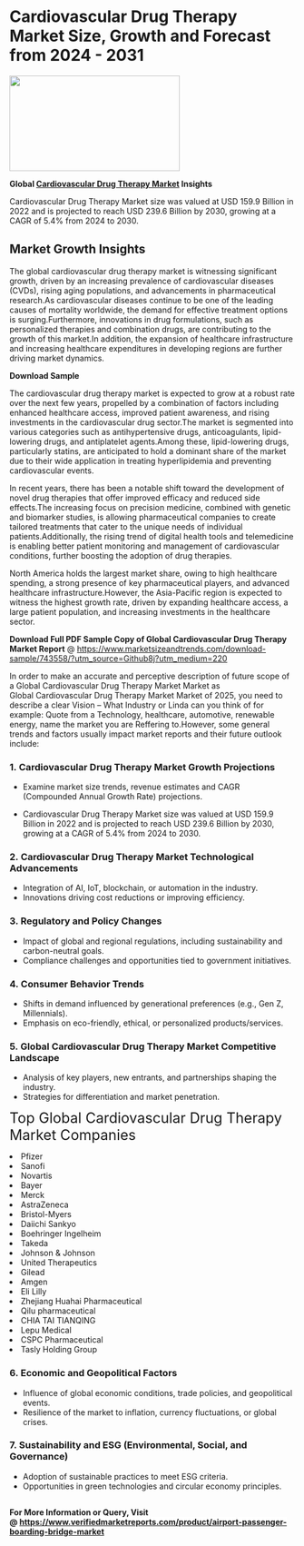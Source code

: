 <H1>Cardiovascular Drug Therapy Market Size, Growth and Forecast from 2024 - 2031</H1><img class="aligncenter size-medium wp-image-584254" src="https://thirdeyenews.in/wp-content/uploads/2024/09/Global-Market-Research-300x168.jpeg" alt="" width="300" height="168" /><p><strong>Global&nbsp;<a href="https://www.marketsizeandtrends.com/download-sample/743558/?utm_source=Github8j?utm_medium=220">Cardiovascular Drug Therapy Market</a> Insights</strong></p><p>Cardiovascular Drug Therapy Market size was valued at USD 159.9 Billion in 2022 and is projected to reach USD 239.6 Billion by 2030, growing at a CAGR of 5.4% from 2024 to 2030.</p><p><h2>Market Growth Insights</h2> <p>The global cardiovascular drug therapy market is witnessing significant growth, driven by an increasing prevalence of cardiovascular diseases (CVDs), rising aging populations, and advancements in pharmaceutical research.As cardiovascular diseases continue to be one of the leading causes of mortality worldwide, the demand for effective treatment options is surging.Furthermore, innovations in drug formulations, such as personalized therapies and combination drugs, are contributing to the growth of this market.In addition, the expansion of healthcare infrastructure and increasing healthcare expenditures in developing regions are further driving market dynamics.</p> <p><strong>Download Sample</strong></p> <p>The cardiovascular drug therapy market is expected to grow at a robust rate over the next few years, propelled by a combination of factors including enhanced healthcare access, improved patient awareness, and rising investments in the cardiovascular drug sector.The market is segmented into various categories such as antihypertensive drugs, anticoagulants, lipid-lowering drugs, and antiplatelet agents.Among these, lipid-lowering drugs, particularly statins, are anticipated to hold a dominant share of the market due to their wide application in treating hyperlipidemia and preventing cardiovascular events.</p> <p>In recent years, there has been a notable shift toward the development of novel drug therapies that offer improved efficacy and reduced side effects.The increasing focus on precision medicine, combined with genetic and biomarker studies, is allowing pharmaceutical companies to create tailored treatments that cater to the unique needs of individual patients.Additionally, the rising trend of digital health tools and telemedicine is enabling better patient monitoring and management of cardiovascular conditions, further boosting the adoption of drug therapies.</p> <p>North America holds the largest market share, owing to high healthcare spending, a strong presence of key pharmaceutical players, and advanced healthcare infrastructure.However, the Asia-Pacific region is expected to witness the highest growth rate, driven by expanding healthcare access, a large patient population, and increasing investments in the healthcare sector.</p> <p><span class=""><strong>Download Full PDF Sample Copy of Global Cardiovascular Drug Therapy Market Report</strong> @ <a href="https://www.marketsizeandtrends.com/download-sample/743558/?utm_source=Github8j?utm_medium=220" target="_blank">https://www.marketsizeandtrends.com/download-sample/743558/?utm_source=Github8j?utm_medium=220</a></span></p><p>In order to make an accurate and perceptive description of future scope of a Global&nbsp;Cardiovascular Drug Therapy Market Market as Global&nbsp;Cardiovascular Drug Therapy Market Market of 2025, you need to describe a clear Vision &ndash; What Industry or Linda can you think of for example: Quote from a Technology, healthcare, automotive, renewable energy, name the market you are Reffering to.However, some general trends and factors usually impact market reports and their future outlook include:</p><h3>1.&nbsp;<strong>Cardiovascular Drug Therapy Market Growth Projections</strong></h3><ul><li>Examine market size trends, revenue estimates and CAGR (Compounded Annual Growth Rate) projections.</li><li><p>Cardiovascular Drug Therapy Market size was valued at USD 159.9 Billion in 2022 and is projected to reach USD 239.6 Billion by 2030, growing at a CAGR of 5.4% from 2024 to 2030.</p></li></ul><h3>2.&nbsp;<strong>Cardiovascular Drug Therapy Market Technological Advancements</strong></h3><ul><li>Integration of AI, IoT, blockchain, or automation in the industry.</li><li>Innovations driving cost reductions or improving efficiency.</li></ul><h3>3.&nbsp;<strong>Regulatory and Policy Changes</strong></h3><ul><li>Impact of global and regional regulations, including sustainability and carbon-neutral goals.</li><li>Compliance challenges and opportunities tied to government initiatives.</li></ul><h3>4.&nbsp;<strong>Consumer Behavior Trends</strong></h3><ul><li>Shifts in demand influenced by generational preferences (e.g., Gen Z, Millennials).</li><li>Emphasis on eco-friendly, ethical, or personalized products/services.</li></ul><h3>5.&nbsp;<strong>Global Cardiovascular Drug Therapy Market Competitive Landscape</strong></h3><ul><li>Analysis of key players, new entrants, and partnerships shaping the industry.</li><li>Strategies for differentiation and market penetration.</li></ul><p data-pm-slice="1 1 []"><span style="color: inherit; font-family: inherit; font-size: 25px;">Top Global Cardiovascular Drug Therapy Market Companies</span></p><div class="" data-test-id=""><p><li>Pfizer</li><li> Sanofi</li><li> Novartis</li><li> Bayer</li><li> Merck</li><li> AstraZeneca</li><li> Bristol-Myers</li><li> Daiichi Sankyo</li><li> Boehringer Ingelheim</li><li> Takeda</li><li> Johnson & Johnson</li><li> United Therapeutics</li><li> Gilead</li><li> Amgen</li><li> Eli Lilly</li><li> Zhejiang Huahai Pharmaceutical</li><li> Qilu pharmaceutical</li><li> CHIA TAI TIANQING</li><li> Lepu Medical</li><li> CSPC Pharmaceutical</li><li> Tasly Holding Group</li></p></div><h3>6.&nbsp;<strong>Economic and Geopolitical Factors</strong></h3><ul><li>Influence of global economic conditions, trade policies, and geopolitical events.</li><li>Resilience of the market to inflation, currency fluctuations, or global crises.</li></ul><h3>7.&nbsp;<strong>Sustainability and ESG (Environmental, Social, and Governance)</strong></h3><ul><li>Adoption of sustainable practices to meet ESG criteria.</li><li>Opportunities in green technologies and circular economy principles.</li></ul><h2><strong style="font-size: 14px;">For More Information or Query, Visit @&nbsp;</strong><a style="background-color: #ffffff; font-size: 14px;" href="https://www.marketsizeandtrends.com/report/cardiovascular-drug-therapy-market/" target="_blank">https://www.verifiedmarketreports.com/product/airport-passenger-boarding-bridge-market</a></h2>